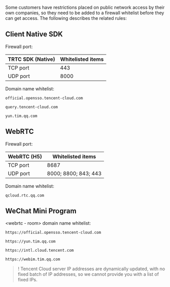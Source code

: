Some customers have restrictions placed on public network access by their own companies, so they need to be added to a firewall whitelist before they can get access. The following describes the related rules:

## Client Native SDK

Firewall port:

|  TRTC SDK (Native) | Whitelisted items |
|---------|---------|
| TCP port | 443 |
| UDP port | 8000 |

Domain name whitelist:

```
official.opensso.tencent-cloud.com

query.tencent-cloud.com

yun.tim.qq.com
```

 
## WebRTC

Firewall port:

| WebRTC (H5) | Whitelisted items |
|---------|---------|
| TCP port | 8687 |
| UDP port | 8000; 8800; 843; 443 |

Domain name whitelist:

```
qcloud.rtc.qq.com
```


## WeChat Mini Program

&lt;webrtc - room&gt; domain name whitelist:

```
https://official.opensso.tencent-cloud.com

https://yun.tim.qq.com

https://intl.cloud.tencent.com

https://webim.tim.qq.com
```


>! Tencent Cloud server IP addresses are dynamically updated, with no fixed batch of IP addresses, so we cannot provide you with a list of fixed IPs.
